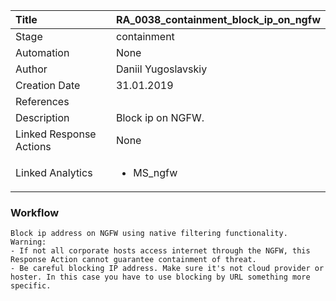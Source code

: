 | Title          | RA_0038_containment_block_ip_on_ngfw                                                                                                      |
|:---------------|:-----------------------------------------------------------------------------------------------------------------|
| Stage    | containment                                                            |
| Automation | None |
| Author    | Daniil Yugoslavskiy                                                          |
| Creation Date    | 31.01.2019                                            |
| References     | <ul></ul>                                  |
| Description    | Block ip on NGFW.                                                               |
| Linked Response Actions | None |
| Linked Analytics |<ul><li>MS_ngfw</li></ul> |


### Workflow

```
Block ip address on NGFW using native filtering functionality.
Warning: 
- If not all corporate hosts access internet through the NGFW, this Response Action cannot guarantee containment of threat.
- Be careful blocking IP address. Make sure it's not cloud provider or hoster. In this case you have to use blocking by URL something more specific.
```